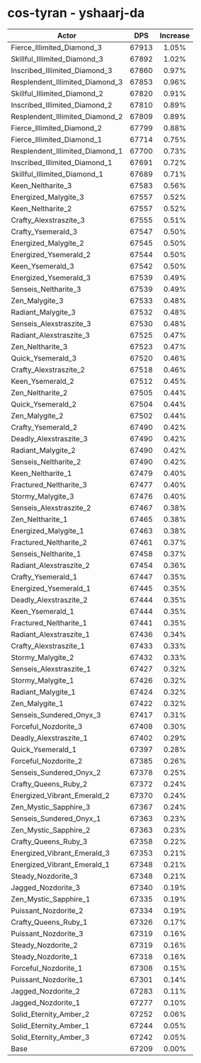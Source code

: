 # cos-tyran - yshaarj-da
| Actor | DPS | Increase |
|---|:---:|:---:|
|Fierce_Illimited_Diamond_3|67913|1.05%|
|Skillful_Illimited_Diamond_3|67892|1.02%|
|Inscribed_Illimited_Diamond_3|67860|0.97%|
|Resplendent_Illimited_Diamond_3|67853|0.96%|
|Skillful_Illimited_Diamond_2|67820|0.91%|
|Inscribed_Illimited_Diamond_2|67810|0.89%|
|Resplendent_Illimited_Diamond_2|67809|0.89%|
|Fierce_Illimited_Diamond_2|67799|0.88%|
|Fierce_Illimited_Diamond_1|67714|0.75%|
|Resplendent_Illimited_Diamond_1|67700|0.73%|
|Inscribed_Illimited_Diamond_1|67691|0.72%|
|Skillful_Illimited_Diamond_1|67689|0.71%|
|Keen_Neltharite_3|67583|0.56%|
|Energized_Malygite_3|67557|0.52%|
|Keen_Neltharite_2|67557|0.52%|
|Crafty_Alexstraszite_3|67555|0.51%|
|Crafty_Ysemerald_3|67547|0.50%|
|Energized_Malygite_2|67545|0.50%|
|Energized_Ysemerald_2|67544|0.50%|
|Keen_Ysemerald_3|67542|0.50%|
|Energized_Ysemerald_3|67539|0.49%|
|Senseis_Neltharite_3|67539|0.49%|
|Zen_Malygite_3|67533|0.48%|
|Radiant_Malygite_3|67532|0.48%|
|Senseis_Alexstraszite_3|67530|0.48%|
|Radiant_Alexstraszite_3|67525|0.47%|
|Zen_Neltharite_3|67523|0.47%|
|Quick_Ysemerald_3|67520|0.46%|
|Crafty_Alexstraszite_2|67518|0.46%|
|Keen_Ysemerald_2|67512|0.45%|
|Zen_Neltharite_2|67505|0.44%|
|Quick_Ysemerald_2|67504|0.44%|
|Zen_Malygite_2|67502|0.44%|
|Crafty_Ysemerald_2|67490|0.42%|
|Deadly_Alexstraszite_3|67490|0.42%|
|Radiant_Malygite_2|67490|0.42%|
|Senseis_Neltharite_2|67490|0.42%|
|Keen_Neltharite_1|67479|0.40%|
|Fractured_Neltharite_3|67477|0.40%|
|Stormy_Malygite_3|67476|0.40%|
|Senseis_Alexstraszite_2|67467|0.38%|
|Zen_Neltharite_1|67465|0.38%|
|Energized_Malygite_1|67463|0.38%|
|Fractured_Neltharite_2|67461|0.37%|
|Senseis_Neltharite_1|67458|0.37%|
|Radiant_Alexstraszite_2|67454|0.36%|
|Crafty_Ysemerald_1|67447|0.35%|
|Energized_Ysemerald_1|67445|0.35%|
|Deadly_Alexstraszite_2|67444|0.35%|
|Keen_Ysemerald_1|67444|0.35%|
|Fractured_Neltharite_1|67441|0.35%|
|Radiant_Alexstraszite_1|67436|0.34%|
|Crafty_Alexstraszite_1|67433|0.33%|
|Stormy_Malygite_2|67432|0.33%|
|Senseis_Alexstraszite_1|67427|0.32%|
|Stormy_Malygite_1|67426|0.32%|
|Radiant_Malygite_1|67424|0.32%|
|Zen_Malygite_1|67422|0.32%|
|Senseis_Sundered_Onyx_3|67417|0.31%|
|Forceful_Nozdorite_3|67408|0.30%|
|Deadly_Alexstraszite_1|67402|0.29%|
|Quick_Ysemerald_1|67397|0.28%|
|Forceful_Nozdorite_2|67385|0.26%|
|Senseis_Sundered_Onyx_2|67378|0.25%|
|Crafty_Queens_Ruby_2|67372|0.24%|
|Energized_Vibrant_Emerald_2|67370|0.24%|
|Zen_Mystic_Sapphire_3|67367|0.24%|
|Senseis_Sundered_Onyx_1|67363|0.23%|
|Zen_Mystic_Sapphire_2|67363|0.23%|
|Crafty_Queens_Ruby_3|67358|0.22%|
|Energized_Vibrant_Emerald_3|67353|0.21%|
|Energized_Vibrant_Emerald_1|67348|0.21%|
|Steady_Nozdorite_3|67348|0.21%|
|Jagged_Nozdorite_3|67340|0.19%|
|Zen_Mystic_Sapphire_1|67335|0.19%|
|Puissant_Nozdorite_2|67334|0.19%|
|Crafty_Queens_Ruby_1|67326|0.17%|
|Puissant_Nozdorite_3|67319|0.16%|
|Steady_Nozdorite_2|67319|0.16%|
|Steady_Nozdorite_1|67318|0.16%|
|Forceful_Nozdorite_1|67308|0.15%|
|Puissant_Nozdorite_1|67301|0.14%|
|Jagged_Nozdorite_2|67283|0.11%|
|Jagged_Nozdorite_1|67277|0.10%|
|Solid_Eternity_Amber_2|67252|0.06%|
|Solid_Eternity_Amber_1|67244|0.05%|
|Solid_Eternity_Amber_3|67242|0.05%|
|Base|67209|0.00%|
